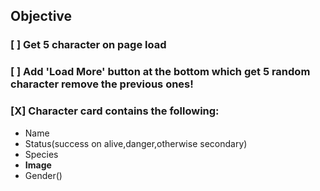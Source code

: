 ## Objective

### [ ] Get 5 character on page load

### [ ] Add 'Load More' button at the bottom which get 5 random character remove the previous ones!

### [X] Character card contains the following:

- Name
- Status(success on alive,danger,otherwise secondary)
- Species
- **Image**
- Gender()
